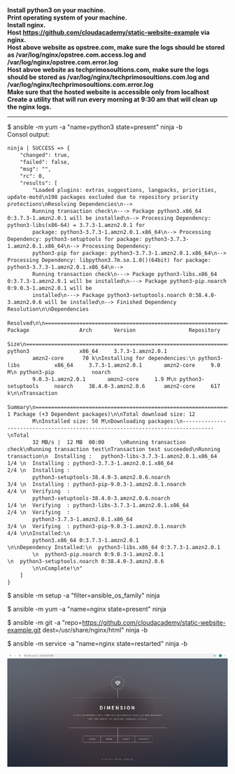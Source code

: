 **Install python3 on your machine.  
Print operating system of your machine.  
Install nginx.  
Host https://github.com/cloudacademy/static-website-example via nginx.  
Host above website as opstree.com, make sure the logs should be stored as /var/log/nginx/opstree.com.access.log and /var/log/nginx/opstree.com.error.log  
Host abvoe website as techprimosoultions.com, make sure the logs should be stored as /var/log/nginx/techprimosoultions.com.log and /var/log/nginx/techprimosoultions.com.error.log  
Make sure that the hosted website is accessible only from localhost  
Create a utility that will run every morning at 9:30 am that will clean up the nginx logs.**
  
------------------------------------------------------------------------------------------------------------------    
$ ansible -m yum -a "name=python3 state=present" ninja -b  
Consol output:  
```
ninja | SUCCESS => {
    "changed": true,
    "failed": false,
    "msg": "",
    "rc": 0,
    "results": [
        "Loaded plugins: extras_suggestions, langpacks, priorities, update-motd\n198 packages excluded due to repository priority protections\nResolving Dependencies\n-->  
        Running transaction check\n---> Package python3.x86_64 0:3.7.3-1.amzn2.0.1 will be installed\n--> Processing Dependency: python3-libs(x86-64) = 3.7.3-1.amzn2.0.1 for
        package: python3-3.7.3-1.amzn2.0.1.x86_64\n--> Processing Dependency: python3-setuptools for package: python3-3.7.3-1.amzn2.0.1.x86_64\n--> Processing Dependency:  
        python3-pip for package: python3-3.7.3-1.amzn2.0.1.x86_64\n--> Processing Dependency: libpython3.7m.so.1.0()(64bit) for package: python3-3.7.3-1.amzn2.0.1.x86_64\n-->
        Running transaction check\n---> Package python3-libs.x86_64 0:3.7.3-1.amzn2.0.1 will be installed\n---> Package python3-pip.noarch 0:9.0.3-1.amzn2.0.1 will be  
        installed\n---> Package python3-setuptools.noarch 0:38.4.0-3.amzn2.0.6 will be installed\n--> Finished Dependency Resolution\n\nDependencies  
        Resolved\n\n================================================================================\n Package                Arch       Version                 Repository  
        Size\n================================================================================\nInstalling:\n python3                x86_64     3.7.3-1.amzn2.0.1        
        amzn2-core      70 k\nInstalling for dependencies:\n python3-libs           x86_64     3.7.3-1.amzn2.0.1       amzn2-core     9.0 M\n python3-pip            noarch   
        9.0.3-1.amzn2.0.1       amzn2-core     1.9 M\n python3-setuptools     noarch     38.4.0-3.amzn2.0.6      amzn2-core     617 k\n\nTransaction  
        Summary\n================================================================================\nInstall  1 Package (+3 Dependent packages)\n\nTotal download size: 12  
        M\nInstalled size: 50 M\nDownloading packages:\n--------------------------------------------------------------------------------\nTotal                                
        32 MB/s |  12 MB  00:00     \nRunning transaction check\nRunning transaction test\nTransaction test succeeded\nRunning transaction\n  Installing :   python3-libs-3.7.3-1.amzn2.0.1.x86_64                        1/4 \n  Installing : python3-3.7.3-1.amzn2.0.1.x86_64                             2/4 \n  Installing :  
        python3-setuptools-38.4.0-3.amzn2.0.6.noarch                 3/4 \n  Installing : python3-pip-9.0.3-1.amzn2.0.1.noarch                         4/4 \n  Verifying  :  
        python3-setuptools-38.4.0-3.amzn2.0.6.noarch                 1/4 \n  Verifying  : python3-libs-3.7.3-1.amzn2.0.1.x86_64                        2/4 \n  Verifying  :  
        python3-3.7.3-1.amzn2.0.1.x86_64                             3/4 \n  Verifying  : python3-pip-9.0.3-1.amzn2.0.1.noarch                         4/4 \n\nInstalled:\n   
        python3.x86_64 0:3.7.3-1.amzn2.0.1                                            \n\nDependency Installed:\n  python3-libs.x86_64 0:3.7.3-1.amzn2.0.1                
        \n  python3-pip.noarch 0:9.0.3-1.amzn2.0.1                                        \n  python3-setuptools.noarch 0:38.4.0-3.amzn2.0.6                              
        \n\nComplete!\n"  
    ]  
}  
```
$ ansible -m setup -a "filter=ansible_os_family" ninja  

$ ansible -m yum -a "name=nginx state=present" ninja  

$ ansible -m git -a "repo=https://github.com/cloudacademy/static-website-example.git dest=/usr/share/nginx/html" ninja -b  

$ ansible -m service -a "name=nginx state=restarted" ninja -b  

![Img](Images/76.png)






